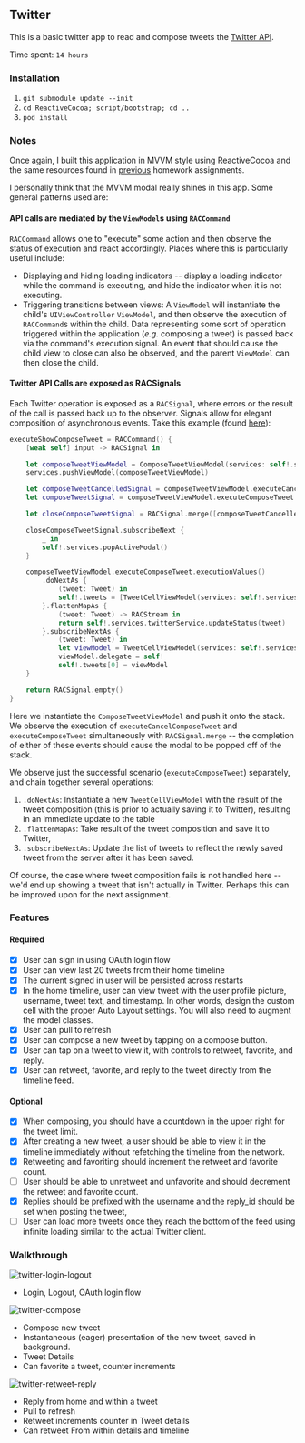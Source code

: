 ## Twitter

This is a basic twitter app to read and compose tweets the [Twitter API](https://apps.twitter.com/).

Time spent: `14 hours`

### Installation

1. `git submodule update --init`
2. `cd ReactiveCocoa; script/bootstrap; cd ..`
3. `pod install`

### Notes

Once again, I built this application in MVVM style using ReactiveCocoa
and the same resources found in
[previous](https://github.com/jalehman/YelpClone) homework
assignments.

I personally think that the MVVM modal really shines in this app. Some general patterns used are:

#### API calls are mediated by the `ViewModel`s using `RACCommand`

`RACCommand` allows one to "execute" some action and then observe the status of execution and react accordingly. Places where this is particularly useful include:

+ Displaying and hiding loading indicators -- display a loading indicator while the command is executing, and hide the indicator when it is not executing.
+ Triggering transitions between views: A `ViewModel` will instantiate the child's `UIViewController` `ViewModel`, and then observe the execution of `RACCommand`s within the child.
Data representing some sort of operation triggered within the application (*e.g.* composing a tweet) is passed back via the command's execution signal.
An event that should cause the child view to close can also be observed, and the parent `ViewModel` can then close the child.

#### Twitter API Calls are exposed as RACSignals

Each Twitter operation is exposed as a `RACSignal`, where errors or the result of the call is passed back up to the observer. Signals allow for elegant composition of asynchronous events.
Take this example (found [here](https://github.com/jalehman/twitter-clone/blob/master/TwitterClient/TweetsTableViewModel.swift#L61)):

```swift
executeShowComposeTweet = RACCommand() {
    [weak self] input -> RACSignal in

    let composeTweetViewModel = ComposeTweetViewModel(services: self!.services)
    services.pushViewModel(composeTweetViewModel)

    let composeTweetCancelledSignal = composeTweetViewModel.executeCancelComposeTweet.executionSignals
    let composeTweetSignal = composeTweetViewModel.executeComposeTweet.executionSignals

    let closeComposeTweetSignal = RACSignal.merge([composeTweetCancelledSignal, composeTweetSignal])

    closeComposeTweetSignal.subscribeNext {
        _ in
        self!.services.popActiveModal()
    }

    composeTweetViewModel.executeComposeTweet.executionValues()
        .doNextAs {
            (tweet: Tweet) in
            self!.tweets = [TweetCellViewModel(services: self!.services, tweet: tweet)] + self!.tweets
        }.flattenMapAs {
            (tweet: Tweet) -> RACStream in
            return self!.services.twitterService.updateStatus(tweet)
        }.subscribeNextAs {
            (tweet: Tweet) in
            let viewModel = TweetCellViewModel(services: self!.services, tweet: tweet)
            viewModel.delegate = self!
            self!.tweets[0] = viewModel
    }

    return RACSignal.empty()
}
```

Here we instantiate the `ComposeTweetViewModel` and push it onto the stack. We observe the execution of `executeCancelComposeTweet` and `executeComposeTweet` simultaneously with
`RACSignal.merge` -- the completion of either of these events should cause the modal to be popped off of the stack.

We observe just the successful scenario (`executeComposeTweet`) separately, and chain together several operations:
1. `.doNextAs`: Instantiate a new `TweetCellViewModel` with the result of the tweet composition (this is prior to actually saving it to Twitter), resulting in an immediate update to the table
2. `.flattenMapAs`: Take result of the tweet composition and save it to Twitter,
3. `.subscribeNextAs`: Update the list of tweets to reflect the newly saved tweet from the server after it has been saved.

Of course, the case where tweet composition fails is not handled here -- we'd end up showing a tweet that isn't actually in Twitter. Perhaps this can be improved upon for the next assignment.

### Features

#### Required

- [x] User can sign in using OAuth login flow
- [x] User can view last 20 tweets from their home timeline
- [x] The current signed in user will be persisted across restarts
- [x] In the home timeline, user can view tweet with the user profile picture, username, tweet text, and timestamp.  In other words, design the custom cell with the proper Auto Layout settings.  You will also need to augment the model classes.
- [x] User can pull to refresh
- [x] User can compose a new tweet by tapping on a compose button.
- [x] User can tap on a tweet to view it, with controls to retweet, favorite, and reply.
- [x] User can retweet, favorite, and reply to the tweet directly from the timeline feed.

#### Optional

- [x] When composing, you should have a countdown in the upper right for the tweet limit.
- [x] After creating a new tweet, a user should be able to view it in the timeline immediately without refetching the timeline from the network.
- [x] Retweeting and favoriting should increment the retweet and favorite count.
- [ ] User should be able to unretweet and unfavorite and should decrement the retweet and favorite count.
- [x] Replies should be prefixed with the username and the reply_id should be set when posting the tweet,
- [ ] User can load more tweets once they reach the bottom of the feed using infinite loading similar to the actual Twitter client.

### Walkthrough

![twitter-login-logout](twitter-login-logout.gif)

+ Login, Logout, OAuth login flow

![twitter-compose](twitter-compose.gif)

+ Compose new tweet
+ Instantaneous (eager) presentation of the new tweet, saved in background.
+ Tweet Details
+ Can favorite a tweet, counter increments

![twitter-retweet-reply](twitter-retweet-reply.gif)

+ Reply from home and within a tweet
+ Pull to refresh
+ Retweet increments counter in Tweet details
+ Can retweet From within details and timeline
